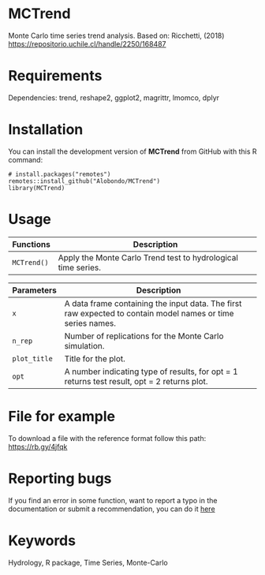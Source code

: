 # MCTrend
Monte Carlo time series trend analysis.
Based on: Ricchetti, (2018) <https://repositorio.uchile.cl/handle/2250/168487>

# Requirements
Dependencies:
  trend, reshape2, ggplot2, magrittr, lmomco, dplyr

# Installation
You can install the development version of **MCTrend** from GitHub with this R command:
```
# install.packages("remotes")
remotes::install_github("Alobondo/MCTrend")
library(MCTrend)
```

# Usage
Functions | Description |
--- | --- |
```MCTrend()``` | Apply the Monte Carlo Trend test to hydrological time series. |

Parameters | Description |
--- | --- |
```x``` | A data frame containing the input data. The first raw expected to contain model names or time series names. |
```n_rep``` | Number of replications for the Monte Carlo simulation. |
```plot_title``` | Title for the plot. |
```opt``` | A number indicating type of results, for opt = 1 returns test result, opt = 2 returns plot. |

# File for example
To download a file with the reference format follow this path: https://rb.gy/4jfqk

# Reporting bugs
If you find an error in some function, want to report a typo in the documentation or submit a recommendation, you can do it [here](https://github.com/Alobondo/MCTrend/issues)

# Keywords
Hydrology, R package, Time Series, Monte-Carlo
